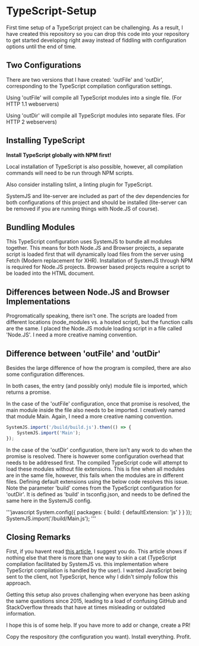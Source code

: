 # TypeScript-Setup

First time setup of a TypeScript project can be challenging. As a result, I have created this repository so you can drop this code into your repository to get started developing right away instead of fiddling with configuration options until the end of time. 

## Two Configurations

There are two versions that I have created: 'outFile' and 'outDir', corresponding to the TypeScript compilation configuration settings. 

Using 'outFile' will compile all TypeScript modules into a single file. (For HTTP 1.1 webservers)

Using 'outDir' will compile all TypeScript modules into separate files. (For HTTP 2 webservers)

## Installing TypeScript

**Install TypeScript globally with NPM first!** 

Local installation of TypeScript is also possible, however, all compilation commands will need to be run through NPM scripts.

Also consider installing tslint, a linting plugin for TypeScript.

SystemJS and lite-server are included as part of the dev dependencies for both configurations of this project and should be installed (lite-server can be removed if you are running things with Node.JS of course).

## Bundling Modules

This TypeScript configuration uses SystemJS to bundle all modules together. This means for both Node.JS and Browser projects, a separate script is loaded first that will dynamically load files from the server using Fetch (Modern replacement for XHR). Installation of SystemJS through NPM is required for Node.JS projects. Browser based projects require a script to be loaded into the HTML document.

## Differences between Node.JS and Browser Implementations

Progromatically speaking, there isn't one. The scripts are loaded from different locations (node_modules vs. a hosted script), but the function calls are the same. I placed the Node.JS module loading script in a file called 'Node.JS'. I need a more creative naming convention.

## Difference between 'outFile' and 'outDir'

Besides the large difference of how the program is compiled, there are also some configuration differences.

In both cases, the entry (and possibly only) module file is imported, which returns a promise. 

In the case of the 'outFile' configuration, once that promise is resolved, the main module inside the file also needs to be imported. I creatively named that module Main. Again, I need a more creative naming convention.

```javascript
SystemJS.import('/build/build.js').then(() => {
    SystemJS.import('Main');
});
```

In the case of the 'outDir' configuration, there isn't any work to do when the promise is resolved. There is however some configuration overhead that needs to be addressed first. The compiled TypeScript code will attempt to load these modules without file extensions. This is fine when all modules are in the same file, however, this fails when the modules are in different files. Defining default extensions using the below code resolves this issue. Note the parameter 'build' comes from the TypeScript configuration for 'outDir'. It is defined as 'build' in tsconfig.json, and needs to be defined the same here in the SystemJS config. 

'''javascript
System.config({
    packages: {
        build: {
            defaultExtension: 'js'
        }
    } 
});
SystemJS.import('/build/Main.js');
'''

## Closing Remarks

First, if you havent read [this article](https://david-barreto.com/how-to-use-typescript-with-systemjs/), I suggest you do. This article shows if nothing else that there is more than one way to skin a cat (TypeScript compilation facilitated by SystemJS vs. this implementation where TypeScript compilation is handled by the user). I wanted JavaScript being sent to the client, not TypeScript, hence why I didn't simply follow this approach. 

Getting this setup also proves challenging when everyone has been asking the same questions since 2015, leading to a load of confusing GitHub and StackOverflow threads that have at times misleading or outdated information. 

I hope this is of some help. If you have more to add or change, create a PR!

Copy the respository (the configuration you want).
Install everything.
Profit.


